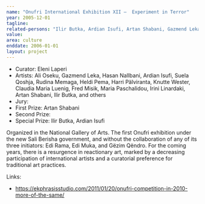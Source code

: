 ```yaml
---
name: "Onufri International Exhibition XII –  Experiment in Terror"
year: 2005-12-01
tagline:
related-persons: "Ilir Butka, Ardian Isufi, Artan Shabani, Gazmend Leka, Suela Qoshja, Heldi Pema, Ali Oseku, Eleni Laperi, Hasan Nallbani, Rudina Memaga, Harri Pälviranta, Knutte Wester, Claudia Maria Luenig, Fred Misik, Maria Paschalidou, Irini Linardaki"
value:
area: culture
enddate: 2006-01-01
layout: project
---
```

* Curator: Eleni Laperi
* Artists: Ali Oseku, Gazmend Leka, Hasan Nallbani, Ardian Isufi, Suela Qoshja, Rudina Memaga, Heldi Pema, Harri Pälviranta, Knutte Wester, Claudia Maria Luenig, Fred Misik, Maria Paschalidou, Irini Linardaki, Artan Shabani, Ilir Butka, and others
* Jury:
* First Prize: Artan Shabani
* Second Prize:
* Special Prize: Ilir Butka, Ardian Isufi

Organized in the National Gallery of Arts.
The first Onufri exhibition under the new Sali Berisha government, and without the collaboration of any of its three initiators: Edi Rama, Edi Muka, and Gëzim Qëndro. For the coming years, there is a resurgence in reactionary art, marked by a decreasing participation of international artists and a curatorial preference for traditional art practices.

Links:
* <https://ekphrasisstudio.com/2011/01/20/onufri-competition-in-2010-more-of-the-same/>
